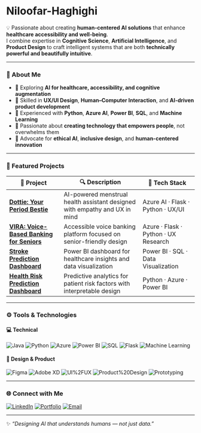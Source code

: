 #   Niloofar-Haghighi

💡 Passionate about creating **human-centered AI solutions** that enhance **healthcare accessibility and well-being**.  
I combine expertise in **Cognitive Science**, **Artificial Intelligence**, and **Product Design** to craft intelligent systems that are both **technically powerful and beautifully intuitive**.

---

### 🧠 About Me  
- 🔭 Exploring **AI for healthcare, accessibility, and cognitive augmentation**  
- 🎨 Skilled in **UX/UI Design**, **Human–Computer Interaction**, and **AI-driven product development**  
- 💬 Experienced with **Python**, **Azure AI**, **Power BI**, **SQL**, and **Machine Learning**  
- 🚀 Passionate about **creating technology that empowers people**, not overwhelms them  
- 💖 Advocate for **ethical AI**, **inclusive design**, and **human-centered innovation**

---

### 🧩 Featured Projects  

| 🌸 Project | 🔍 Description | 🧰 Tech Stack |
|-------------|----------------|---------------|
| [**Dottie: Your Period Bestie**](https://github.com/lmcrean/dottie) | AI-powered menstrual health assistant designed with empathy and UX in mind | Azure AI · Flask · Python · UX/UI |
| [**VIRA: Voice-Based Banking for Seniors**](https://github.com/Niloofar-03/VIRA)| Accessible voice banking platform focused on senior-friendly design | Azure · Flask · Python · UX Research |
| [**Stroke Prediction Dashboard**](https://github.com/Niloofar-03/Stroke-Prediction) | Power BI dashboard for healthcare insights and data visualization | Power BI · SQL · Data Visualization |
| [**Health Risk Prediction Dashboard**](https://github.com/Niloofar-03/HealthRiskDashboard) | Predictive analytics for patient risk factors with interpretable design | Python · Azure · Power BI |

---

### ⚙️ Tools & Technologies  
#### 💻 Technical
![Java](https://img.shields.io/badge/Python-3776AB?style=for-the-badge&logo=python&logoColor=white)
![Python](https://img.shields.io/badge/Python-3776AB?style=for-the-badge&logo=python&logoColor=white)
![Azure](https://img.shields.io/badge/Azure-0078D4?style=for-the-badge&logo=microsoftazure&logoColor=white)
![Power BI](https://img.shields.io/badge/Power%20BI-F2C811?style=for-the-badge&logo=powerbi&logoColor=black)
![SQL](https://img.shields.io/badge/SQL-336791?style=for-the-badge&logo=postgresql&logoColor=white)
![Flask](https://img.shields.io/badge/Flask-000000?style=for-the-badge&logo=flask&logoColor=white)
![Machine Learning](https://img.shields.io/badge/Machine%20Learning-102230?style=for-the-badge&logo=tensorflow&logoColor=orange)

#### 🎨 Design & Product
![Figma](https://img.shields.io/badge/Figma-F24E1E?style=for-the-badge&logo=figma&logoColor=white)
![Adobe XD](https://img.shields.io/badge/Adobe%20XD-470137?style=for-the-badge&logo=adobeXD&logoColor=white)
![UI%2FUX](https://img.shields.io/badge/UI%2FUX%20Design-FF69B4?style=for-the-badge)
![Product%20Design](https://img.shields.io/badge/Product%20Design-6E5494?style=for-the-badge)
![Prototyping](https://img.shields.io/badge/Prototyping-FFD700?style=for-the-badge)

---

### 🌐 Connect with Me  
[![LinkedIn](https://img.shields.io/badge/LinkedIn-Niloofar%20Haghighi-blue?style=for-the-badge&logo=linkedin)](www.linkedin.com/in/niloofarhaghighi)
[![Portfolio](https://img.shields.io/badge/Portfolio-Website-pink?style=for-the-badge&logo=Portfolio)](https://organic-bird-5e9.notion.site/Niloofar-Haghighi-UX-UI-Product-Designer-AI-Healthcare-283fbe09f48b80a48c83c984ba9a51b2)
[![Email](https://img.shields.io/badge/Email-red?style=for-the-badge&logo=Email)](nildayfar@gmail.com)

---

✨ *“Designing AI that understands humans — not just data.”*  
